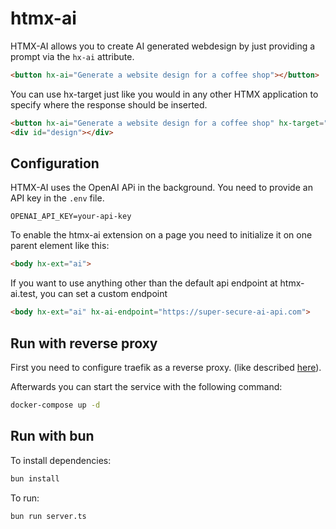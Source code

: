 # htmx-ai

HTMX-AI allows you to create AI generated webdesign by just providing a prompt via the `hx-ai` attribute. 

```html
<button hx-ai="Generate a website design for a coffee shop"></button>
```

You can use hx-target just like you would in any other HTMX application to specify where the response should be inserted.

```html
<button hx-ai="Generate a website design for a coffee shop" hx-target="#design"></button>
<div id="design"></div>
```

## Configuration

HTMX-AI uses the OpenAI APi in the background. You need to provide an API key in the `.env` file.

```env
OPENAI_API_KEY=your-api-key
```

To enable the htmx-ai extension on a page you need to initialize it on one parent element like this:

```html
<body hx-ext="ai">
```

If you want to use anything other than the default api endpoint at htmx-ai.test, you can set a custom endpoint

```html
<body hx-ext="ai" hx-ai-endpoint="https://super-secure-ai-api.com">
```

## Run with reverse proxy

First you need to configure traefik as a reverse proxy. (like described [here](https://github.com/korridor/reverse-proxy-docker-traefik)).

Afterwards you can start the service with the following command:

```bash
docker-compose up -d
```

## Run with bun

To install dependencies:

```bash
bun install
```

To run:

```bash
bun run server.ts
```